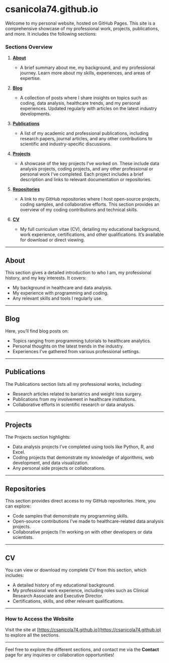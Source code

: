 
# csanicola74.github.io

Welcome to my personal website, hosted on GitHub Pages. This site is a comprehensive showcase of my professional work, projects, publications, and more. It includes the following sections:

### Sections Overview

1. **[About](https://csanicola74.github.io/)**

   - A brief summary about me, my background, and my professional journey. Learn more about my skills, experiences, and areas of expertise.
2. **[Blog](#blog)**

   - A collection of posts where I share insights on topics such as coding, data analysis, healthcare trends, and my personal experiences. Updated regularly with articles on the latest industry developments.
3. **[Publications](#publications)**

   - A list of my academic and professional publications, including research papers, journal articles, and any other contributions to scientific and industry-specific discussions.
4. **[Projects](#projects)**

   - A showcase of the key projects I’ve worked on. These include data analysis projects, coding projects, and any other professional or personal work I’ve completed. Each project includes a brief description and links to relevant documentation or repositories.
5. **[Repositories](#repositories)**

   - A link to my GitHub repositories where I host open-source projects, coding samples, and collaborative efforts. This section provides an overview of my coding contributions and technical skills.
6. **[CV](#cv)**

   - My full curriculum vitae (CV), detailing my educational background, work experience, certifications, and other qualifications. It’s available for download or direct viewing.

---

## About

This section gives a detailed introduction to who I am, my professional history, and my key interests. It covers:

- My background in healthcare and data analysis.
- My experience with programming and coding.
- Any relevant skills and tools I regularly use.

---

## Blog

Here, you’ll find blog posts on:

- Topics ranging from programming tutorials to healthcare analytics.
- Personal thoughts on the latest trends in the industry.
- Experiences I’ve gathered from various professional settings.

---

## Publications

The Publications section lists all my professional works, including:

- Research articles related to bariatrics and weight loss surgery.
- Publications from my involvement in healthcare institutions.
- Collaborative efforts in scientific research or data analysis.

---

## Projects

The Projects section highlights:

- Data analysis projects I’ve completed using tools like Python, R, and Excel.
- Coding projects that demonstrate my knowledge of algorithms, web development, and data visualization.
- Any personal side projects or collaborations.

---

## Repositories

This section provides direct access to my GitHub repositories. Here, you can explore:

- Code samples that demonstrate my programming skills.
- Open-source contributions I’ve made to healthcare-related data analysis projects.
- Collaborative projects I’m working on with other developers or data scientists.

---

## CV

You can view or download my complete CV from this section, which includes:

- A detailed history of my educational background.
- My professional work experience, including roles such as Clinical Research Associate and Executive Director.
- Certifications, skills, and other relevant qualifications.

---

### How to Access the Website

Visit the site at [https://csanicola74.github.io](https://csanicola74.github.io) to explore all the sections.

---

Feel free to explore the different sections, and contact me via the **Contact** page for any inquiries or collaboration opportunities!
